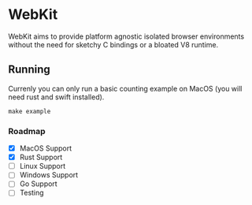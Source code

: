 # WebKit
WebKit aims to provide platform agnostic isolated browser environments without the need for sketchy C bindings or a bloated V8 runtime. 

## Running
Currenly you can only run a basic counting example on MacOS (you will need rust and swift installed).
```make
make example
```

### Roadmap
- [x] MacOS Support
- [x] Rust Support
- [ ] Linux Support
- [ ] Windows Support
- [ ] Go Support
- [ ] Testing
